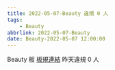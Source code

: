 ```yaml
---
title: 2022-05-07-Beauty 違規 0 人
tags:
    - Beauty
abbrlink: 2022-05-07-Beauty
date: Beauty-2022-05-07 12:00:00
---
```

Beauty 板 [板規連結](https://www.ptt.cc/bbs/Beauty/M.1630069980.A.84B.html)
昨天違規 0 人
